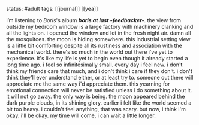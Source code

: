 status: #adult 
tags: [[journal]] [[yea]]

i’m listening to *Boris*'s album ***boris at last -feedbacker-***. the view from outside my bedroom window is a large factory with machinery clanking and all the lights on. i opened the window and let in the fresh night air. damn all the mosquitoes. the moon is hiding somewhere. this industrial setting view is a little bit comforting despite all its rustiness and association with the mechanical world. there's so much in the world out there i've yet to experience. it's like my life is yet to begin even though it already started a long time ago. i feel so infinitesimally small. every day i feel new. i don't think my friends care that much, and i don't think i care if they don't. i don't think they'll ever understand either, or at least try to. someone out there will appreciate me the same way i'd appreciate them. this yearning for emotional connection will never be satisfied unless i do something about it. it will not go away. the only way is being. the moon appeared behind the dark purple clouds, in its shining glory. earlier i felt like the world seemed a bit too heavy. i couldn't feel anything, that was scary. but now, i think i'm okay. i'll be okay. my time will come, i can wait a little longer.